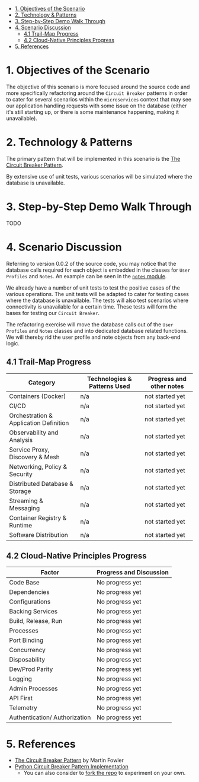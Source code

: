 
- [1. Objectives of the Scenario](#1-objectives-of-the-scenario)
- [2. Technology & Patterns](#2-technology--patterns)
- [3. Step-by-Step Demo Walk Through](#3-step-by-step-demo-walk-through)
- [4. Scenario Discussion](#4-scenario-discussion)
  - [4.1 Trail-Map Progress](#41-trail-map-progress)
  - [4.2 Cloud-Native Principles Progress](#42-cloud-native-principles-progress)
- [5. References](#5-references)

# 1. Objectives of the Scenario

The objective of this scenario is more focused around the source code and more specifically refactoring around the `Circuit Breaker` patterns in order to cater for several scenarios within the `microservices` context that may see our application handling requests with some issue on the database (either it's still starting up, or there is some maintenance happening, making it unavailable).

# 2. Technology & Patterns

The primary pattern that will be implemented in this scenario is the [The Circuit Breaker Pattern](https://martinfowler.com/bliki/CircuitBreaker.html).

By extensive use of unit tests, various scenarios will be simulated where the database is unavailable.

# 3. Step-by-Step Demo Walk Through

TODO

# 4. Scenario Discussion

Referring to version 0.0.2 of the source code, you may notice that the database calls required for each object is embedded in the classes for `User Profiles` and `Notes`. An example can be seen in the [`notes` module](https://github.com/nicc777/learning-kubernetes-basics/blob/appsrc-0.0.2/app-src/cool_app/persistence/notes.py).

We already have a number of unit tests to test the positive cases of the various operations. The unit tests will be adapted to cater for testing cases where the database is unavailable. The tests will also test scenarios where connectivity is unavailable for a certain time. These tests will form the bases for testing our `Circuit Breaker`.

The refactoring exercise will move the database calls out of the `User Profiles` and `Notes` classes and into dedicated database related functions. We will thereby rid the user profile and note objects from any back-end logic.

## 4.1 Trail-Map Progress

| Category                               | Technologies & Patterns Used | Progress and other notes |
|----------------------------------------|------------------------------|--------------------------|
| Containers (Docker)                    | n/a                          | not started yet          |
| CI/CD                                  | n/a                          | not started yet          |
| Orchestration & Application Definition | n/a                          | not started yet          |
| Observability and Analysis             | n/a                          | not started yet          |
| Service Proxy, Discovery & Mesh        | n/a                          | not started yet          |
| Networking, Policy & Security          | n/a                          | not started yet          |
| Distributed Database & Storage         | n/a                          | not started yet          |
| Streaming & Messaging                  | n/a                          | not started yet          |
| Container Registry & Runtime           | n/a                          | not started yet          |
| Software Distribution                  | n/a                          | not started yet          |

## 4.2 Cloud-Native Principles Progress

| Factor                        | Progress and Discussion |
|-------------------------------|-------------------------|
| Code Base                     | No progress yet         |
| Dependencies                  | No progress yet         |
| Configurations                | No progress yet         |
| Backing Services              | No progress yet         |
| Build, Release, Run           | No progress yet         |
| Processes                     | No progress yet         |
| Port Binding                  | No progress yet         |
| Concurrency                   | No progress yet         |
| Disposability                 | No progress yet         |
| Dev/Prod Parity               | No progress yet         |
| Logging                       | No progress yet         |
| Admin Processes               | No progress yet         |
| API First                     | No progress yet         |
| Telemetry                     | No progress yet         |
| Authentication/ Authorization | No progress yet         |

# 5. References

* [The Circuit Breaker Pattern](https://martinfowler.com/bliki/CircuitBreaker.html) by Martin Fowler
* [Python Circuit Breaker Pattern Implementation](https://pypi.org/project/circuitbreaker/)
  * You can also consider to [fork the repo](https://github.com/fabfuel/circuitbreaker) to experiment on your own.

